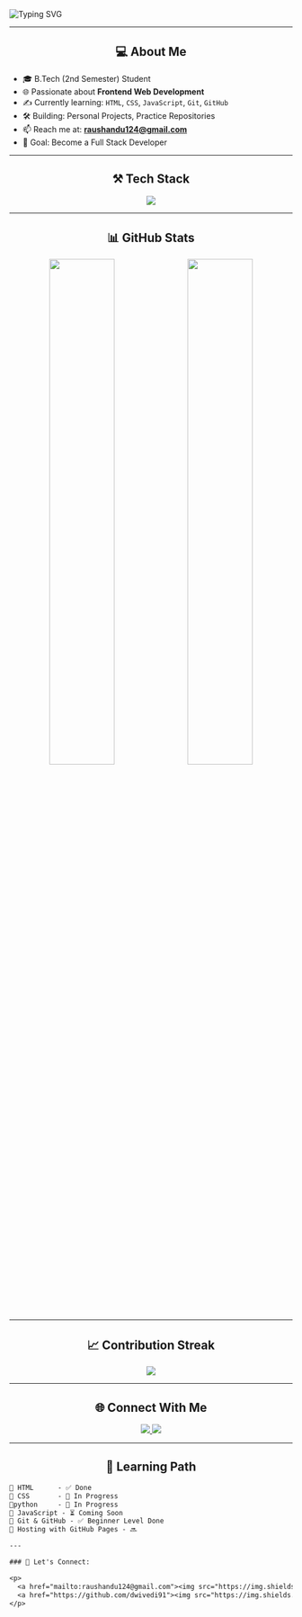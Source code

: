 
<!-- Banner GIF -->
<img src="https://readme-typing-svg.demolab.com?font=Fira+Code&weight=700&size=24&pause=1000&center=true&width=435&lines=Hi+%F0%9F%91%8B%2C+I'm+Raushan+Kumar!;Web+Developer+%7C+B.Tech+Student+%7C+India;Learning+HTML%2C+CSS%2C+JS+%26+GitHub+%F0%9F%93%90" alt="Typing SVG" />

---

<h2 align="center">💻 About Me</h2>

- 🎓 B.Tech (2nd Semester) Student  
- 🌐 Passionate about **Frontend Web Development**  
- ✍️ Currently learning: `HTML`, `CSS`, `JavaScript`, `Git`, `GitHub`  
- 🛠️ Building: Personal Projects, Practice Repositories  
- 📫 Reach me at: **raushandu124@gmail.com**  
- 🎯 Goal: Become a Full Stack Developer  

---

<h2 align="center">⚒️ Tech Stack</h2>

<p align="center">
  <img src="https://skillicons.dev/icons?i=html,css,js,git,github,vscode" />
</p>

---

<h2 align="center">📊 GitHub Stats</h2>

<p align="center">
  <img src="https://github-readme-stats.vercel.app/api?username=dwivedi91&show_icons=true&theme=tokyonight" width="48%" />
  <img src="https://github-readme-stats.vercel.app/api/top-langs/?username=dwivedi91&layout=compact&theme=tokyonight" width="48%" />
</p>

---

<h2 align="center">📈 Contribution Streak</h2>

<p align="center">
  <img src="https://github-readme-streak-stats.herokuapp.com/?user=dwivedi91&theme=tokyonight" />
</p>

---

<h2 align="center">🌐 Connect With Me</h2>

<p align="center">
  <a href="mailto:raushandu124@gmail.com">
    <img src="https://img.shields.io/badge/Gmail-D14836?style=for-the-badge&logo=gmail&logoColor=white" />
  </a>
  <a href="https://github.com/dwivedi91">
    <img src="https://img.shields.io/badge/GitHub-100000?style=for-the-badge&logo=github&logoColor=white" />
  </a>
</p>

---

<h2 align="center">🚀 Learning Path</h2>

```txt
📌 HTML      - ✅ Done
📌 CSS       - 🔄 In Progress
📌python     - 🔄 In Progress
📌 JavaScript - ⏳ Coming Soon
📌 Git & GitHub - ✅ Beginner Level Done
📌 Hosting with GitHub Pages - 🔜

---

### 💬 Let's Connect:

<p>
  <a href="mailto:raushandu124@gmail.com"><img src="https://img.shields.io/badge/Gmail-D14836?style=for-the-badge&logo=gmail&logoColor=white"/></a>
  <a href="https://github.com/dwivedi91"><img src="https://img.shields.io/badge/GitHub-181717?style=for-the-badge&logo=github&logoColor=white"/></a>
</p>

